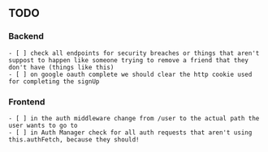 
## TODO

### Backend
	- [ ] check all endpoints for security breaches or things that aren't suppost to happen like someone trying to remove a friend that they don't have (things like this)
	- [ ] on google oauth complete we should clear the http cookie used for completing the signUp

### Frontend
	- [ ] in the auth middleware change from /user to the actual path the user wants to go to
	- [ ] in Auth Manager check for all auth requests that aren't using this.authFetch, because they should!
